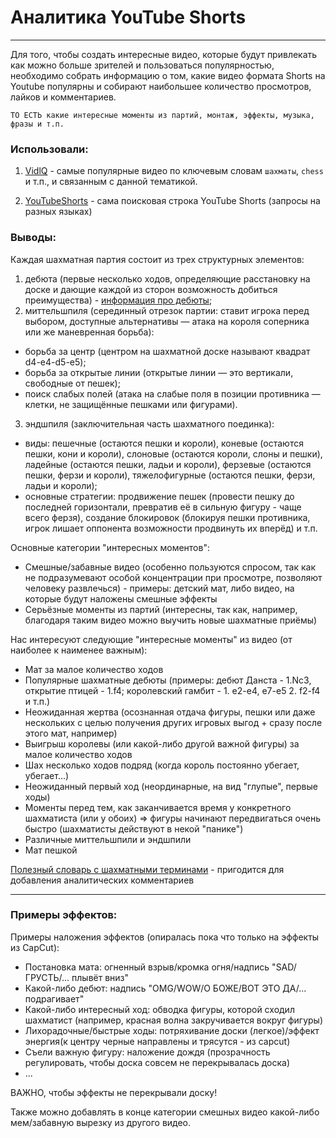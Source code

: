 # Аналитика YouTube Shorts
___
Для того, чтобы создать интересные видео, которые будут привлекать как можно больше зрителей и пользоваться популярностью, необходимо собрать информацию о том, какие видео формата Shorts на Youtube популярны и собирают наибольшее количество просмотров, лайков и комментариев.

    ТО ЕСТЬ какие интересные моменты из партий, монтаж, эффекты, музыка, фразы и т.п.

### Использовали:

1) [VidlQ](https://app.vidiq.com) - самые популярные видео по ключевым словам ```шахматы```,  ```chess``` и т.п., и связанным с данной тематикой.

2) [YouTubeShorts](https://www.youtube.com/results?search_query=шахматы) - сама поисковая строка YouTube Shorts (запросы на разных языках)

### Выводы:
Каждая шахматная партия состоит из трех структурных элементов:
1. дебюта (первые несколько ходов, определяющие расстановку на доске и дающие каждой из сторон возможность добиться преимущества) - [информация про дебюты](https://chess-boom.online/kak-nachinat-shahmatnuyu-partiyu/);
2. миттельшпиля (серединный отрезок партии: ставит игрока перед выбором, доступные альтернативы — атака на короля соперника или же маневренная борьба):
  - борьба за центр (центром на шахматной доске называют квадрат d4-e4-d5-e5);
  - борьба за открытые линии (открытые линии — это вертикали, свободные от пешек);
  - поиск слабых полей (атака на слабые поля в позиции противника — клетки, не защищённые пешками или фигурами).
3. эндшпиля (заключительная часть шахматного поединка):
  - виды: пешечные (остаются пешки и короли), коневые (остаются пешки, кони и короли), слоновые (остаются короли, слоны и пешки), ладейные (остаются пешки, ладьи и короли), ферзевые (остаются пешки, ферзи и короли), тяжелофигурные (остаются пешки, ферзи, ладьи и короли);
  - основные стратегии: продвижение пешек (провести пешку до последней горизонтали, превратив её в сильную фигуру - чаще всего ферзя), создание блокировок (блокируя пешки противника, игрок лишает оппонента возможности продвинуть их вперёд) и т.п.

Основные категории "интересных моментов":
- Смешные/забавные видео (особенно пользуются спросом, так как не подразумевают особой концентрации при просмотре, позволяют человеку развлечься) - примеры: детский мат, либо видео, на которые будут наложены смешные эффекты
- Серьёзные моменты из партий (интересны, так как, например, благодаря таким видео можно выучить новые шахматные приёмы)

Нас интересуют следующие "интересные моменты" из видео (от наиболее к наименее важным):
- Мат за малое количество ходов
- Популярные шахматные дебюты (примеры: дебют Данста - 1.Nc3, открытие птицей - 1.f4; королевский гамбит - 1. e2-e4, e7-e5 2. f2-f4 и т.п.)
- Неожиданная жертва (осознанная отдача фигуры, пешки или даже нескольких с целью получения других игровых выгод + сразу после этого мат, например)
- Выигрыш королевы (или какой-либо другой важной фигуры) за малое количество ходов
- Шах несколько ходов подряд (когда король постоянно убегает, убегает...)
- Неожиданный первый ход (неординарные, на вид "глупые", первые ходы)
- Моменты перед тем, как заканчивается время у конкретного шахматиста (или у обоих) => фигуры начинают передвигаться очень быстро (шахматисты действуют в некой "панике")
- Различные миттельшпили и эндшпили
- Мат пешкой

[Полезный словарь с шахматными терминами](https://skysmart.ru/articles/chess/shakhmatnyj-slovar) - пригодится для добавления аналитических комментариев

___
### Примеры эффектов:

Примеры наложения эффектов (опиралась пока что только на эффекты из CapCut):
- Постановка мата: огненный взрыв/кромка огня/надпись "SAD/ГРУСТЬ/... плывёт вниз"
- Какой-либо дебют: надпись "OMG/WOW/О БОЖЕ/ВОТ ЭТО ДА/... подрагивает"
- Какой-либо интересный ход: обводка фигуры, которой сходил шахматист (например, красная волна закручивается вокруг фигуры) 
- Лихорадочные/быстрые ходы: потряхивание доски (легкое)/эффект энергия(к центру черные направлены и трясутся - из capcut)
-  Съели важную фигуру: наложение дождя (прозрачность регулировать, чтобы доска совсем не перекрывалась доска)
-  ...

ВАЖНО, чтобы эффекты не перекрывали доску!

Также можно добавлять в конце категории смешных видео какой-либо мем/забавную вырезку из другого видео.